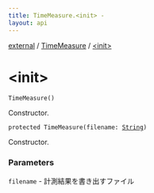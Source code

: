 ```yaml
---
title: TimeMeasure.<init> - 
layout: api
---
```


<div class='api-docs-breadcrumbs'><a href="../index.html">external</a> / <a href="index.html">TimeMeasure</a> / <a href="./-init-.html">&lt;init&gt;</a></div>

# &lt;init&gt;

<div class="overload-group" markdown="1">

<div class="signature"><code><span class="identifier">TimeMeasure</span><span class="symbol">(</span><span class="symbol">)</span></code></div>

Constructor.

</div>
<div class="overload-group" markdown="1">

<div class="signature"><code><span class="keyword">protected</span> <span class="identifier">TimeMeasure</span><span class="symbol">(</span><span class="parameterName" id="external.TimeMeasure$<init>(kotlin.String)/filename">filename</span><span class="symbol">:</span>&nbsp;<a href="https://kotlinlang.org/api/latest/jvm/stdlib/kotlin/-string/index.html"><span class="identifier">String</span></a><span class="symbol">)</span></code></div>

Constructor.

### Parameters

<code>filename</code> - 計測結果を書き出すファイル

</div>
